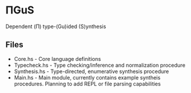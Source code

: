 ΠGuS
=======
Dependent (Π) type-(Gu)ided (S)ynthesis

Files
-------
- Core.hs - Core language definitions
- Typecheck.hs - Type checking/inference and normalization procedure
- Synthesis.hs - Type-directed, enumerative synthesis procedure
- Main.hs - Main module, currently contains example syntheis procedures. Planning to add REPL or file parsing capabilities
